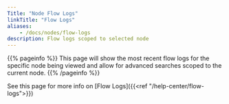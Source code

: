 ```yaml
---
Title: "Node Flow Logs"
linkTitle: "Flow Logs"
aliases: 
    - /docs/nodes/flow-logs
description: Flow logs scoped to selected node
---
```


{{% pageinfo %}}
This page will show the most recent flow logs for the specific node being viewed and allow for advanced searches scoped to the current node.
{{% /pageinfo %}}

See this page for more info on [Flow Logs]({{<ref "/help-center/flow-logs">}})